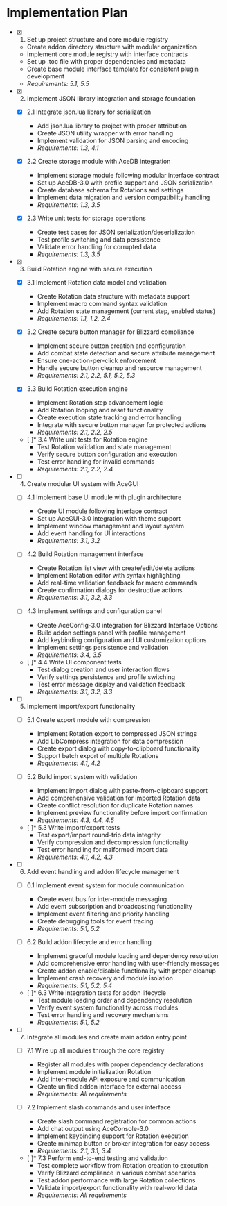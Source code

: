 # Implementation Plan

- [x] 1. Set up project structure and core module registry
  - Create addon directory structure with modular organization
  - Implement core module registry with interface contracts
  - Set up .toc file with proper dependencies and metadata
  - Create base module interface template for consistent plugin development
  - _Requirements: 5.1, 5.5_

- [x] 2. Implement JSON library integration and storage foundation
  - [x] 2.1 Integrate json.lua library for serialization


    - Add json.lua library to project with proper attribution
    - Create JSON utility wrapper with error handling
    - Implement validation for JSON parsing and encoding
    - _Requirements: 1.3, 4.1_

  - [x] 2.2 Create storage module with AceDB integration
    - Implement storage module following modular interface contract
    - Set up AceDB-3.0 with profile support and JSON serialization
    - Create database schema for Rotations and settings
    - Implement data migration and version compatibility handling
    - _Requirements: 1.3, 3.5_

  - [x] 2.3 Write unit tests for storage operations
    - Create test cases for JSON serialization/deserialization
    - Test profile switching and data persistence
    - Validate error handling for corrupted data
    - _Requirements: 1.3, 3.5_

- [x] 3. Build Rotation engine with secure execution




  - [x] 3.1 Implement Rotation data model and validation


    - Create Rotation data structure with metadata support
    - Implement macro command syntax validation
    - Add Rotation state management (current step, enabled status)
    - _Requirements: 1.1, 1.2, 2.4_

  - [x] 3.2 Create secure button manager for Blizzard compliance


    - Implement secure button creation and configuration
    - Add combat state detection and secure attribute management
    - Ensure one-action-per-click enforcement
    - Handle secure button cleanup and resource management
    - _Requirements: 2.1, 2.2, 5.1, 5.2, 5.3_



  - [x] 3.3 Build Rotation execution engine





    - Implement Rotation step advancement logic
    - Add Rotation looping and reset functionality
    - Create execution state tracking and error handling
    - Integrate with secure button manager for protected actions
    - _Requirements: 2.1, 2.2, 2.5_

  - [ ]* 3.4 Write unit tests for Rotation engine
    - Test Rotation validation and state management
    - Verify secure button configuration and execution
    - Test error handling for invalid commands
    - _Requirements: 2.1, 2.2, 2.4_

- [ ] 4. Create modular UI system with AceGUI
  - [ ] 4.1 Implement base UI module with plugin architecture
    - Create UI module following interface contract
    - Set up AceGUI-3.0 integration with theme support
    - Implement window management and layout system
    - Add event handling for UI interactions
    - _Requirements: 3.1, 3.2_

  - [ ] 4.2 Build Rotation management interface
    - Create Rotation list view with create/edit/delete actions
    - Implement Rotation editor with syntax highlighting
    - Add real-time validation feedback for macro commands
    - Create confirmation dialogs for destructive actions
    - _Requirements: 3.1, 3.2, 3.3_

  - [ ] 4.3 Implement settings and configuration panel
    - Create AceConfig-3.0 integration for Blizzard Interface Options
    - Build addon settings panel with profile management
    - Add keybinding configuration and UI customization options
    - Implement settings persistence and validation
    - _Requirements: 3.4, 3.5_

  - [ ]* 4.4 Write UI component tests
    - Test dialog creation and user interaction flows
    - Verify settings persistence and profile switching
    - Test error message display and validation feedback
    - _Requirements: 3.1, 3.2, 3.3_

- [ ] 5. Implement import/export functionality
  - [ ] 5.1 Create export module with compression
    - Implement Rotation export to compressed JSON strings
    - Add LibCompress integration for data compression
    - Create export dialog with copy-to-clipboard functionality
    - Support batch export of multiple Rotations
    - _Requirements: 4.1, 4.2_

  - [ ] 5.2 Build import system with validation
    - Implement import dialog with paste-from-clipboard support
    - Add comprehensive validation for imported Rotation data
    - Create conflict resolution for duplicate Rotation names
    - Implement preview functionality before import confirmation
    - _Requirements: 4.3, 4.4, 4.5_

  - [ ]* 5.3 Write import/export tests
    - Test export/import round-trip data integrity
    - Verify compression and decompression functionality
    - Test error handling for malformed import data
    - _Requirements: 4.1, 4.2, 4.3_

- [ ] 6. Add event handling and addon lifecycle management
  - [ ] 6.1 Implement event system for module communication
    - Create event bus for inter-module messaging
    - Add event subscription and broadcasting functionality
    - Implement event filtering and priority handling
    - Create debugging tools for event tracing
    - _Requirements: 5.1, 5.2_

  - [ ] 6.2 Build addon lifecycle and error handling
    - Implement graceful module loading and dependency resolution
    - Add comprehensive error handling with user-friendly messages
    - Create addon enable/disable functionality with proper cleanup
    - Implement crash recovery and module isolation
    - _Requirements: 5.1, 5.2, 5.4_

  - [ ]* 6.3 Write integration tests for addon lifecycle
    - Test module loading order and dependency resolution
    - Verify event system functionality across modules
    - Test error handling and recovery mechanisms
    - _Requirements: 5.1, 5.2_

- [ ] 7. Integrate all modules and create main addon entry point
  - [ ] 7.1 Wire up all modules through the core registry
    - Register all modules with proper dependency declarations
    - Implement module initialization Rotation
    - Add inter-module API exposure and communication
    - Create unified addon interface for external access
    - _Requirements: All requirements_

  - [ ] 7.2 Implement slash commands and user interface
    - Create slash command registration for common actions
    - Add chat output using AceConsole-3.0
    - Implement keybinding support for Rotation execution
    - Create minimap button or broker integration for easy access
    - _Requirements: 2.1, 3.1, 3.4_

  - [ ]* 7.3 Perform end-to-end testing and validation
    - Test complete workflow from Rotation creation to execution
    - Verify Blizzard compliance in various combat scenarios
    - Test addon performance with large Rotation collections
    - Validate import/export functionality with real-world data
    - _Requirements: All requirements_
